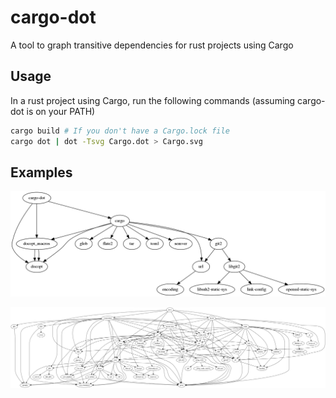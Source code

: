 cargo-dot
=========

A tool to graph transitive dependencies for rust projects using Cargo

Usage
-----
In a rust project using Cargo, run the following commands (assuming
cargo-dot is on your PATH)
```sh
cargo build # If you don't have a Cargo.lock file
cargo dot | dot -Tsvg Cargo.dot > Cargo.svg
```

Examples
--------
![cargo-dot dependencies](etc/cargo-dot.png)

![servo dependencies](etc/servo.png)
